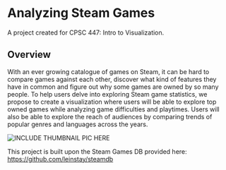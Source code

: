 # Analyzing Steam Games

A project created for CPSC 447: Intro to Visualization.

## Overview
With an ever growing catalogue of games on Steam, it can be hard to compare games against each other, discover what kind of features they have in common and figure out why some games are owned by so many people. To help users delve into exploring Steam game statistics, we propose to create a visualization where users will be able to explore top owned games while analyzing game difficulties and playtimes. Users will also be able to explore the reach of audiences by comparing trends of popular genres and languages across the years.

![INCLUDE THUMBNAIL PIC HERE]()

This project is built upon the Steam Games DB provided here: https://github.com/leinstay/steamdb